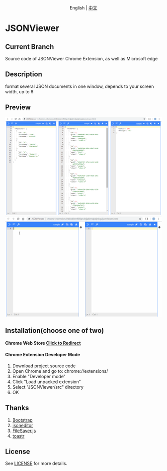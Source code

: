 <p align="center">
    <span>English</span> |  
    <a href="README.zh-cn.md">中文</a>
</p>

# JSONViewer

## Current Branch
Source code of JSONViewer Chrome Extension, as well as Microsoft edge

## Description
format several JSON documents in one window, depends to your screen width, up to 6

## Preview
![Preview](/pic/jsonviewer.png)
![Preview](/pic/jsonviewer.gif)

## Installation(choose one of two)
#### Chrome Web Store [Click to Redirect](https://chrome.google.com/webstore/detail/jsonviewer/khbdpaabobknhhlpglenglkkhdmkfnca)

#### Chrome Extension Developer Mode
1. Download project source code
2. Open Chrome and go to: chrome://extensions/
3. Enable "Developer mode"
4. Click "Load unpacked extension"
5. Select "JSONViewer/src" directory
6. OK

## Thanks
1. [Bootstrap](https://github.com/twbs/bootstrap)
2. [jsoneditor](https://github.com/josdejong/jsoneditor)
3. [FileSaver.js](https://github.com/eligrey/FileSaver.js)
4. [toastr](https://github.com/CodeSeven/toastr)

## License
See [LICENSE](LICENSE) for more details.

